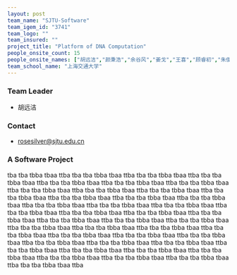 ```yaml
---
layout: post
team_name: "SJTU-Software"
team_igem_id: "3741"
team_logo: ""
team_insured: ""
project_title: "Platform of DNA Computation"
people_onsite_count: 15
people_onsite_names: ["胡远洁","颜秉浩","余谷风","姜戈","王喜","顾睿初","朱俊超","朱骏杰","祝宇玥","张智进","周松池","李润涵","程子芸","肖亦祺","胡沛尧"]
team_school_name: "上海交通大学"
---
```



### Team Leader
* 胡远洁

### Contact
* rosesilver@sjtu.edu.cn

### A Software Project

tba tba tbba tbaa ttba tba tba tbba tbaa ttba tba tba tbba tbaa ttba tba tba tbba tbaa ttba tba tba tbba tbaa ttba tba tba tbba tbaa ttba tba tba tbba tbaa ttba tba tba tbba tbaa ttba tba tba tbba tbaa ttba tba tba tbba tbaa ttba tba tba tbba tbaa ttba tba tba tbba tbaa ttba tba tba tbba tbaa ttba tba tba tbba tbaa ttba tba tba tbba tbaa ttba tba tba tbba tbaa ttba tba tba tbba tbaa ttba tba tba tbba tbaa ttba tba tba tbba tbaa ttba tba tba tbba tbaa ttba tba tba tbba tbaa ttba tba tba tbba tbaa ttba tba tba tbba tbaa ttba tba tba tbba tbaa ttba tba tba tbba tbaa ttba tba tba tbba tbaa ttba tba tba tbba tbaa ttba tba tba tbba tbaa ttba tba tba tbba tbaa ttba tba tba tbba tbaa ttba tba tba tbba tbaa ttba tba tba tbba tbaa ttba tba tba tbba tbaa ttba tba tba tbba tbaa ttba tba tba tbba tbaa ttba tba tba tbba tbaa ttba tba tba tbba tbaa ttba tba tba tbba tbaa ttba tba tba tbba tbaa ttba tba tba tbba tbaa ttba tba tba tbba tbaa ttba tba tba tbba tbaa ttba 
